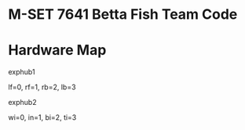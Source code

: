 # M-SET 7641 Betta Fish Team Code

# Hardware Map
exphub1

lf=0, rf=1, rb=2, lb=3

exphub2

wi=0, in=1, bi=2, ti=3

